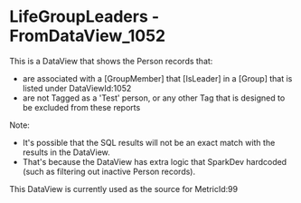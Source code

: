 # LifeGroupLeaders - FromDataView_1052
This is a DataView that shows the Person records that:
- are associated with a [GroupMember] that [IsLeader] in a [Group] that is listed under DataViewId:1052
- are not Tagged as a 'Test' person, or any other Tag that is designed to be excluded from these reports

Note:
- It's possible that the SQL results will not be an exact match with the results in the DataView.
- That's because the DataView has extra logic that SparkDev hardcoded (such as filtering out inactive Person records).

This DataView is currently used as the source for MetricId:99